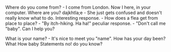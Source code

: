 Where do you come from? - I come from London. Now I here, in your computer. Where are you?
dajkhtla;e - She just gets confused and doesn't really know what to do.
Interesting response. - How does a flea get from place to place? - "By itch-hiking. Ha ha!"
peculiar response. - "Don't call me "baby". Can I help you?


What is your name? - It's nice to meet you "name". How has your day been?
What
How
baby
Statements
no!
do you know?